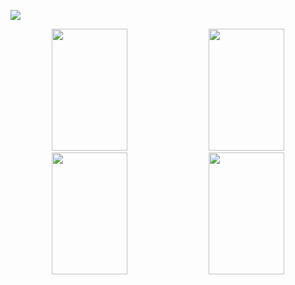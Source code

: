![](http://github-profile-summary-cards.vercel.app/api/cards/profile-details?username=marceloeatworld&theme=slateorange)

<div align="center">
  <img width="49%" height="195px" src="http://github-profile-summary-cards.vercel.app/api/cards/repos-per-language?username=marceloeatworld&theme=slateorange" />
  <img width="49%" height="195px" src="http://github-profile-summary-cards.vercel.app/api/cards/most-commit-language?username=marceloeatworld&theme=slateorange" /> 
</div>

<div align="center">
  <img width="49%" height="195px" src="http://github-profile-summary-cards.vercel.app/api/cards/stats?username=marceloeatworld&theme=slateorange" />
  <img width="49%" height="195px" src="http://github-profile-summary-cards.vercel.app/api/cards/productive-time?username=marceloeatworld&theme=slateorange&utcOffset=8" />
</div>
